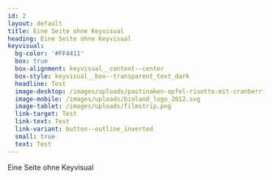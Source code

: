 ```yaml
---
id: 2
layout: default
title: Eine Seite ohne Keyvisual
heading: Eine Seite ohne Keyvisual
keyvisual:
  bg-color: '#FF4411'
  box: true
  box-alignment: keyvisual__content--center
  box-style: keyvisual__box--transparent_text_dark
  headline: Test
  image-desktop: /images/uploads/pastinaken-apfel-risotto-mit-cranberries.jpg
  image-mobile: /images/uploads/bioland_logo_2012.svg
  image-tablet: /images/uploads/filmstrip.png
  link-target: Test
  link-text: Test
  link-variant: button--outline_inverted
  small: true
  text: Test
---
```

Eine Seite ohne Keyvisual

